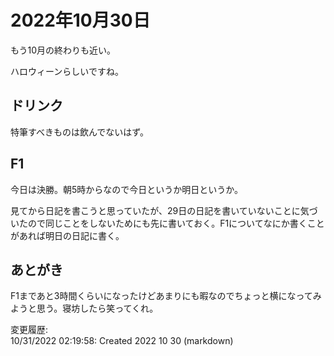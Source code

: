 # 2022年10月30日

もう10月の終わりも近い。

ハロウィーンらしいですね。

## ドリンク

特筆すべきものは飲んでないはず。

## F1

今日は決勝。朝5時からなので今日というか明日というか。

見てから日記を書こうと思っていたが、29日の日記を書いていないことに気づいたので同じことをしないためにも先に書いておく。F1についてなにか書くことがあれば明日の日記に書く。

## あとがき

F1まであと3時間くらいになったけどあまりにも暇なのでちょっと横になってみようと思う。寝坊したら笑ってくれ。

変更履歴:  
10/31/2022 02:19:58: Created 2022 10 30 (markdown)  
